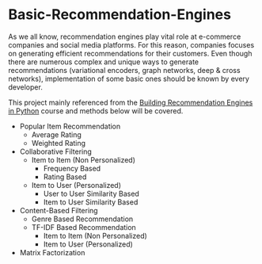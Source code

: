 # Basic-Recommendation-Engines
As we all know, recommendation engines play vital role at e-commerce companies and social media platforms. For this reason, companies focuses on generating efficient recommendations for their customers. Even though there are numerous complex and unique ways to generate recommendations (variational encoders, graph networks, deep & cross networks), implementation of some basic ones should be known by every developer. 

This project mainly  referenced from the [Building Recommendation Engines in Python](https://app.datacamp.com/learn/courses/building-recommendation-engines-in-python) course and methods below will be covered.
* Popular Item Recommendation
  - Average Rating
  - Weighted Rating
* Collaborative Filtering
  - Item to Item (Non Personalized)
    - Frequency Based
    - Rating Based
  - Item to User (Personalized)
    - User to User Similarity Based
    - Item to User Similarity Based
* Content-Based Filtering
  - Genre Based Recommendation
  - TF-IDF Based Recommendation
    - Item to Item (Non Personalized)
    - Item to User (Personalized)
* Matrix Factorization
